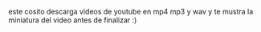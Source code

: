 este cosito descarga videos de youtube en mp4 mp3 y wav y te mustra la miniatura del video antes de finalizar :)
